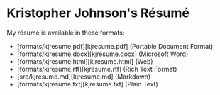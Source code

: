 # Kristopher Johnson's Résumé

My résumé is available in these formats:

- [formats/kjresume.pdf][kjresume.pdf] (Portable Document Format)
- [formats/kjresume.docx][kjresume.docx] (Microsoft Word)
- [formats/kjresume.html][kjresume.html] (Web)
- [formats/kjresume.rtf][kjresume.rtf] (Rich Text Format)
- [src/kjresume.md][kjresume.md] (Markdown)
- [formats/kjresume.txt][kjresume.txt] (Plain Text)

